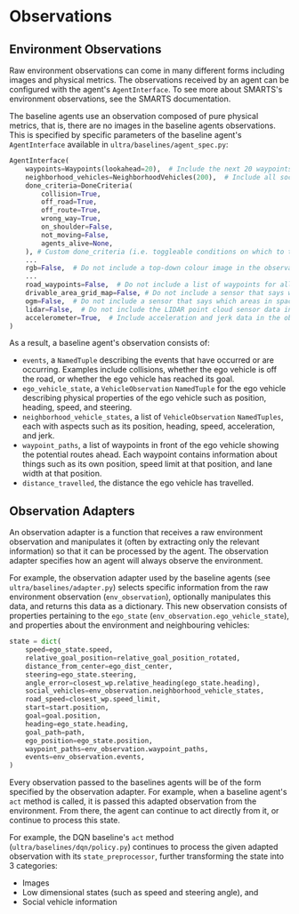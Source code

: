 # Observations

## Environment Observations

Raw environment observations can come in many different forms including images and physical metrics. The observations received by an agent can be configured with the agent's `AgentInterface`. To see more about SMARTS's environment observations, see the SMARTS documentation.

The baseline agents use an observation composed of pure physical metrics, that is, there are no images in the baseline agents observations. This is specified by specific parameters of the baseline agent's `AgentInterface` available in `ultra/baselines/agent_spec.py`:
```python
AgentInterface(
    waypoints=Waypoints(lookahead=20),  # Include the next 20 waypoints on the path of the current mission in the observation.
    neighborhood_vehicles=NeighborhoodVehicles(200),  # Include all social neighbouring vehicles in a radius of 200 in the observation.
    done_criteria=DoneCriteria(
        collision=True,
        off_road=True,
        off_route=True,
        wrong_way=True,
        on_shoulder=False,
        not_moving=False,
        agents_alive=None,
    ), # Custom done_criteria (i.e. toggleable conditions on which to trigger episode end) for ULTRA agents
    ...
    rgb=False,  # Do not include a top-down colour image in the observation.
    ...
    road_waypoints=False,  # Do not include a list of waypoints for all lanes in the observation.
    drivable_area_grid_map=False, # Do not include a sensor that says which areas of the map are drivable in the observation.
    ogm=False,  # Do not include a sensor that says which areas in space are occupied in the observation.
    lidar=False,  # Do not include the LIDAR point cloud sensor data in the observation.
    accelerometer=True,  # Include acceleration and jerk data in the observation.
)
```
As a result, a baseline agent's observation consists of:
- `events`, a `NamedTuple` describing the events that have occurred or are occurring. Examples include collisions, whether the ego vehicle is off the road, or whether the ego vehicle has reached its goal.
- `ego_vehicle_state`, a `VehicleObservation` `NamedTuple` for the ego vehicle describing physical properties of the ego vehicle such as position, heading, speed, and steering.
- `neighborhood_vehicle_states`, a list of `VehicleObservation` `NamedTuples`, each with aspects such as its position, heading, speed, acceleration, and jerk.
- `waypoint_paths`, a list of waypoints in front of the ego vehicle showing the potential routes ahead. Each waypoint contains information about things such as its own position, speed limit at that position, and lane width at that position.
- `distance_travelled`, the distance the ego vehicle has travelled.

## Observation Adapters

An observation adapter is a function that receives a raw environment observation and manipulates it (often by extracting only the relevant information) so that it can be processed by the agent. The observation adapter specifies how an agent will always observe the environment.

For example, the observation adapter used by the baseline agents (see `ultra/baselines/adapter.py`) selects specific information from the raw environment observation (`env_observation`), optionally manipulates this data, and returns this data as a dictionary. This new observation consists of properties pertaining to the `ego_state` (`env_observation.ego_vehicle_state`), and properties about the environment and neighbouring vehicles:
```python
state = dict(
    speed=ego_state.speed,
    relative_goal_position=relative_goal_position_rotated,
    distance_from_center=ego_dist_center,
    steering=ego_state.steering,
    angle_error=closest_wp.relative_heading(ego_state.heading),
    social_vehicles=env_observation.neighborhood_vehicle_states,
    road_speed=closest_wp.speed_limit,
    start=start.position,
    goal=goal.position,
    heading=ego_state.heading,
    goal_path=path,
    ego_position=ego_state.position,
    waypoint_paths=env_observation.waypoint_paths,
    events=env_observation.events,
)
```

Every observation passed to the baselines agents will be of the form specified by the observation adapter. For example, when a baseline agent's `act` method is called, it is passed this adapted observation from the environment. From there, the agent can continue to act directly from it, or continue to process this state.

For example, the DQN baseline's `act` method (`ultra/baselines/dqn/policy.py`) continues to process the given adapted observation with its `state_preprocessor`, further transforming the state into 3 categories:
- Images
- Low dimensional states (such as speed and steering angle), and
- Social vehicle information
